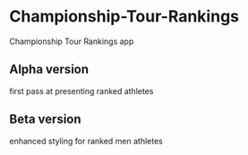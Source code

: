 # Championship-Tour-Rankings
Championship Tour Rankings app

## Alpha version
first pass at presenting ranked athletes

## Beta version
enhanced styling for ranked men athletes
